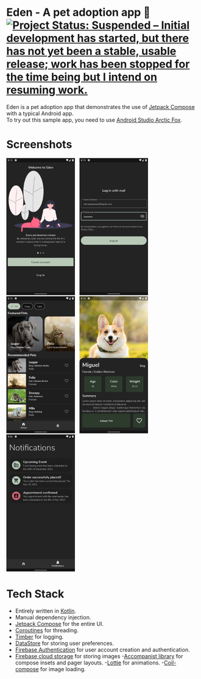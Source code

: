 # Eden - A pet adoption app 🐶 [![Project Status: Suspended – Initial development has started, but there has not yet been a stable, usable release; work has been stopped for the time being but I intend on resuming work.](https://www.repostatus.org/badges/latest/suspended.svg)](https://www.repostatus.org/#suspended)

Eden is a pet adoption app that demonstrates the use of [Jetpack Compose](https://developer.android.com/jetpack/compose?gclid=EAIaIQobChMI15Hjt8u29AIVGpNmAh0-MwGYEAAYASAAEgLQe_D_BwE&gclsrc=aw.ds) with a typical Android app. <br>
To try out this sample app, you need to use [Android Studio Arctic Fox](https://developer.android.com/studio).
# Screenshots
<img src = "screenshots/dark-mode/onboarding-dark.png" height = "360" width = "180"> &nbsp; <img src = "screenshots/dark-mode/log-in-dark.png" height = "360" width = "180">&nbsp; <img src = "screenshots/dark-mode/adoption-screen-dark.png" height = "360" width = "180"> &nbsp; <img src = "screenshots/dark-mode/pet-detail-screen-dark.png" height = "360" width = "180"> &nbsp; <img src = "screenshots/dark-mode/notifications-screen-dark.png" height = "360" width = "180"> 
# Tech Stack
- Entirely written in [Kotlin](https://kotlinlang.org/).
- Manual dependency injection.
- [Jetpack Compose](https://developer.android.com/jetpack/compose) for the entire UI.
- [Coroutines](https://kotlinlang.org/docs/reference/coroutines/coroutines-guide.html) for
  threading.
- [Timber](https://github.com/JakeWharton/timber) for logging.
- [DataStore](https://developer.android.com/topic/libraries/architecture/datastore?gclid=EAIaIQobChMItJiD6eTG8QIVQTUrCh0OSAGpEAAYASAAEgJ5H_D_BwE&gclsrc=aw.ds)
  for storing user preferences.
- [Firebase Authentication](https://firebase.google.com/docs/auth) for user account creation and authentication.
- [Firebase cloud storage](https://firebase.google.com/products/storage?gclid=EAIaIQobChMI0Nvz9M629AIVSyQrCh2FAA0rEAAYASAAEgLryvD_BwE&gclsrc=aw.ds) for storing
images
-[Accompanist library](https://google.github.io/accompanist/) for compose insets and pager layouts.
-[Lottie](https://airbnb.io/lottie/#/README) for animations.
-[Coil-compose](https://coil-kt.github.io/coil/compose/) for image loading.
